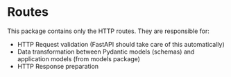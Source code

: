 # Routes

This package contains only the HTTP routes. They are responsible for:

* HTTP Request validation (FastAPI should take care of this automatically)
* Data transformation between Pydantic models (schemas) and
  application models (from models package)
* HTTP Response preparation